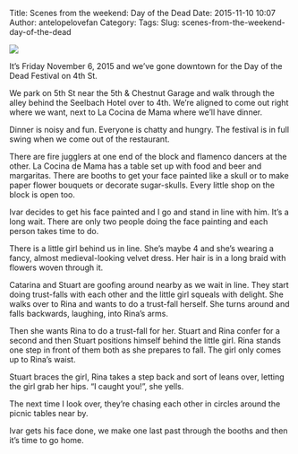 Title: Scenes from the weekend: Day of the Dead
Date: 2015-11-10 10:07
Author: antelopelovefan
Category: 
Tags: 
Slug: scenes-from-the-weekend-day-of-the-dead

<img src="https://cdn-images-1.medium.com/max/1200/1*X7HQYxKFDKCwo8YlQd-2hg.jpeg"  />

It’s Friday November 6, 2015 and we’ve gone downtown for the Day of the Dead Festival on 4th St.

We park on 5th St near the 5th & Chestnut Garage and walk through the alley behind the Seelbach Hotel over to 4th. We’re aligned to come out right where we want, next to La Cocina de Mama where we’ll have dinner.

Dinner is noisy and fun. Everyone is chatty and hungry. The festival is in full swing when we come out of the restaurant.

There are fire jugglers at one end of the block and flamenco dancers at the other. La Cocina de Mama has a table set up with food and beer and margaritas. There are booths to get your face painted like a skull or to make paper flower bouquets or decorate sugar-skulls. Every little shop on the block is open too.

Ivar decides to get his face painted and I go and stand in line with him. It’s a long wait. There are only two people doing the face painting and each person takes time to do.

There is a little girl behind us in line. She’s maybe 4 and she’s wearing a fancy, almost medieval-looking velvet dress. Her hair is in a long braid with flowers woven through it.

Catarina and Stuart are goofing around nearby as we wait in line. They start doing trust-falls with each other and the little girl squeals with delight. She walks over to Rina and wants to do a trust-fall herself. She turns around and falls backwards, laughing, into Rina’s arms.

Then she wants Rina to do a trust-fall for her. Stuart and Rina confer for a second and then Stuart positions himself behind the little girl. Rina stands one step in front of them both as she prepares to fall. The girl only comes up to Rina’s waist.

Stuart braces the girl, Rina takes a step back and sort of leans over, letting the girl grab her hips. “I caught you!”, she yells.

The next time I look over, they’re chasing each other in circles around the picnic tables near by.

Ivar gets his face done, we make one last past through the booths and then it’s time to go home.

